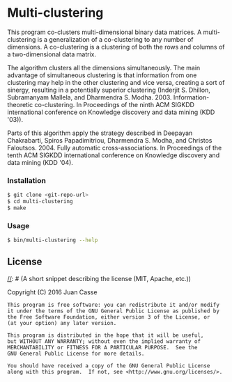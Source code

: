 [//]: # (Markdown: dillinger.io/ shows a nice example of Markdown commands with a viewer.)
[//]: # (Comments in Markdown: http://stackoverflow.com/questions/4823468/comments-in-markdown)
[//]: # (C++ Project Structure: http://hiltmon.com/blog/2013/07/03/a-simple-c-plus-plus-project-structure/)
[//]: # (C++ Library Creation: http://www.adp-gmbh.ch/cpp/gcc/create_lib.html)

# Multi-clustering

This program co-clusters multi-dimensional binary data matrices.
A multi-clustering is a generalization of a co-clustering to any number of
dimensions.
A co-clustering is a clustering of both the rows and columns of a
two-dimensional data matrix.

The algorithm clusters all the dimensions simultaneously.
The main advantage of simultaneous clustering is that information from one
clustering may help in the other clustering and vice versa, creating a sort of
sinergy, resulting in a potentially superior clustering (Inderjit S. Dhillon, Subramanyam Mallela, and Dharmendra S. Modha. 2003. Information-theoretic co-clustering. In Proceedings of the ninth ACM SIGKDD international conference on Knowledge discovery and data mining (KDD '03)).

Parts of this algorithm apply the strategy described in Deepayan Chakrabarti, Spiros Papadimitriou, Dharmendra S. Modha, and Christos Faloutsos. 2004. Fully automatic cross-associations. In Proceedings of the tenth ACM SIGKDD international conference on Knowledge discovery and data mining (KDD '04).

### Installation

```sh
$ git clone <git-repo-url>
$ cd multi-clustering
$ make
```
### Usage

```sh
$ bin/multi-clustering --help
```

License
----

[//]: # (A short snippet describing the license (MIT, Apache, etc.))

[//]: # (http://choosealicense.com/)

Copyright (C) 2016 Juan Casse

    This program is free software: you can redistribute it and/or modify
    it under the terms of the GNU General Public License as published by
    the Free Software Foundation, either version 3 of the License, or
    (at your option) any later version.

    This program is distributed in the hope that it will be useful,
    but WITHOUT ANY WARRANTY; without even the implied warranty of
    MERCHANTABILITY or FITNESS FOR A PARTICULAR PURPOSE.  See the
    GNU General Public License for more details.

    You should have received a copy of the GNU General Public License
    along with this program.  If not, see <http://www.gnu.org/licenses/>.
